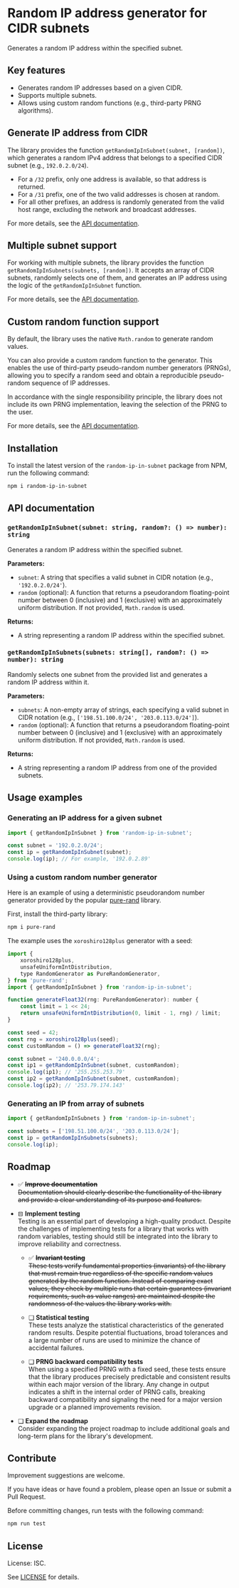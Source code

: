 # Random IP address generator for CIDR subnets

Generates a random IP address within the specified subnet.

## Key features

- Generates random IP addresses based on a given CIDR.
- Supports multiple subnets.
- Allows using custom random functions (e.g., third-party PRNG algorithms).

## Generate IP address from CIDR

The library provides the function `getRandomIpInSubnet(subnet, [random])`, which generates a random IPv4 address that belongs to a specified CIDR subnet (e.g., `192.0.2.0/24`).

- For a `/32` prefix, only one address is available, so that address is returned.
- For a `/31` prefix, one of the two valid addresses is chosen at random.
- For all other prefixes, an address is randomly generated from the valid host range, excluding the network and broadcast addresses.

For more details, see the [API documentation](#api-documentation).

## Multiple subnet support

For working with multiple subnets, the library provides the function `getRandomIpInSubnets(subnets, [random])`. It accepts an array of CIDR subnets, randomly selects one of them, and generates an IP address using the logic of the `getRandomIpInSubnet` function.

For more details, see the [API documentation](#api-documentation).

## Custom random function support

By default, the library uses the native `Math.random` to generate random values.

You can also provide a custom random function to the generator. This enables the use of third-party pseudo-random number generators (PRNGs), allowing you to specify a random seed and obtain a reproducible pseudo-random sequence of IP addresses.

In accordance with the single responsibility principle, the library does not include its own PRNG implementation, leaving the selection of the PRNG to the user.

For more details, see the [API documentation](#api-documentation).

## Installation

To install the latest version of the `random-ip-in-subnet` package from NPM,
run the following command:

```sh
npm i random-ip-in-subnet
```

## API documentation

### `getRandomIpInSubnet(subnet: string, random?: () => number): string`

Generates a random IP address within the specified subnet.

**Parameters:**
- `subnet`: A string that specifies a valid subnet in CIDR notation (e.g., `'192.0.2.0/24'`).
- `random` (optional): A function that returns a pseudorandom floating-point number between 0 (inclusive) and 1 (exclusive) with an approximately uniform distribution. If not provided, `Math.random` is used.

**Returns:**
- A string representing a random IP address within the specified subnet.

### `getRandomIpInSubnets(subnets: string[], random?: () => number): string`

Randomly selects one subnet from the provided list and generates a random IP address within it.

**Parameters:**
- `subnets`: A non-empty array of strings, each specifying a valid subnet in CIDR notation (e.g., `['198.51.100.0/24', '203.0.113.0/24']`).
- `random` (optional): A function that returns a pseudorandom floating-point number between 0 (inclusive) and 1 (exclusive) with an approximately uniform distribution. If not provided, `Math.random` is used.

**Returns:**
- A string representing a random IP address from one of the provided subnets.

## Usage examples

### Generating an IP address for a given subnet

```js
import { getRandomIpInSubnet } from 'random-ip-in-subnet';

const subnet = '192.0.2.0/24';
const ip = getRandomIpInSubnet(subnet);
console.log(ip); // For example, '192.0.2.89'
```

### Using a custom random number generator

Here is an example of using a deterministic pseudorandom number generator provided by the popular [pure-rand](https://www.npmjs.com/package/pure-rand) library.

First, install the third-party library:

```sh
npm i pure-rand
```

The example uses the `xoroshiro128plus` generator with a seed:

```js
import {
    xoroshiro128plus,
    unsafeUniformIntDistribution,
    type RandomGenerator as PureRandomGenerator,
} from 'pure-rand';
import { getRandomIpInSubnet } from 'random-ip-in-subnet';

function generateFloat32(rng: PureRandomGenerator): number {
    const limit = 1 << 24;
    return unsafeUniformIntDistribution(0, limit - 1, rng) / limit;
}

const seed = 42;
const rng = xoroshiro128plus(seed);
const customRandom = () => generateFloat32(rng);

const subnet = '240.0.0.0/4';
const ip1 = getRandomIpInSubnet(subnet, customRandom);
console.log(ip1); // '255.255.253.79'
const ip2 = getRandomIpInSubnet(subnet, customRandom);
console.log(ip2); // '253.79.174.143'
```

### Generating an IP from array of subnets

```js
import { getRandomIpInSubnets } from 'random-ip-in-subnet';

const subnets = ['198.51.100.0/24', '203.0.113.0/24'];
const ip = getRandomIpInSubnets(subnets);
console.log(ip);
```

## Roadmap

* ✅ ~~**Improve documentation**~~  
    ~~Documentation should clearly describe the functionality of the library and provide a clear understanding of its purpose and features.~~

* ⊟ **Implement testing**  
    Testing is an essential part of developing a high-quality product.
    Despite the challenges of implementing tests for a library that works with random variables, testing should still be integrated into the library to improve reliability and correctness.

    * ✅ ~~**Invariant testing**~~  
    ~~These tests verify fundamental properties (invariants) of the library that must remain true regardless of the specific random values generated by the random function. Instead of comparing exact values, they check by multiple runs that certain guarantees (invariant requirements, such as value ranges) are maintained despite the randomness of the values ​​the library works with.~~

    * ❑ **Statistical testing**  
    These tests analyze the statistical characteristics of the generated random results. Despite potential fluctuations, broad tolerances and a large number of runs are used to minimize the chance of accidental failures.

    * ❑ **PRNG backward compatibility tests**  
    When using a specified PRNG with a fixed seed, these tests ensure that the library produces precisely predictable and consistent results within each major version of the library. Any change in output indicates a shift in the internal order of PRNG calls, breaking backward compatibility and signaling the need for a major version upgrade or a planned improvements revision.

* ❑ **Expand the roadmap**  
    Consider expanding the project roadmap to include additional goals and long-term plans for the library's development.

## Contribute

Improvement suggestions are welcome.

If you have ideas or have found a problem, please open an Issue or submit a Pull Request.

Before committing changes, run tests with the following command:

```sh
npm run test
```

## License

License: ISC.

See [LICENSE](./LICENSE) for details.
